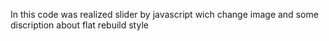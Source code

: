 In this code was realized slider by javascript wich change image and some discription about flat rebuild style
